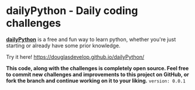 # dailyPython - Daily coding challenges

**[dailyPython](https://douglasdevelop.github.io/dailyPython/)** is a free and fun way to learn python, whether you're just starting or already have some prior knowledge.

Try it here! https://douglasdevelop.github.io/dailyPython/

**This code, along with the challenges is completely open source. Feel free to commit new challenges and improvements to this project on GitHub, or fork the branch and continue working on it to your liking.**
`version: 0.0.1`

